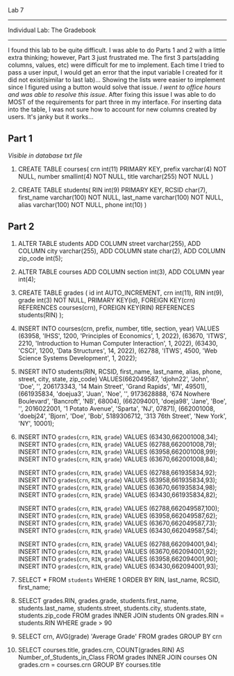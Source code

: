 Lab 7
_____________________________
Individual Lab: The Gradebook
_____________________________
 I found this lab to be quite difficult. I was able to do Parts 1 and 2 with a little extra thinking; however, Part 3 just frustrated me. The first 3 parts(adding columns, values, etc) were difficult for me to implement. Each time I tried to pass a user input, I would get an error that the input variable I created for it did not exist(similar to last lab)... Showing the lists were easier to implement since I figured using a button would solve that issue. *I went to office hours and was able to resolve this issue*. After fixing this issue I was able to do MOST of the requirements for part three in my interface. For inserting data into the table, I was not sure how to account for new columns created by users. It's janky but it works... 



**Part 1**
-----------
*Visible in database txt file*
1) CREATE TABLE courses(
 	crn int(11) PRIMARY KEY,
 	prefix varchar(4) NOT NULL,
 	number smallint(4) NOT NULL,
 	title varchar(255) NOT NULL
 )

2) CREATE TABLE students(
 	RIN int(9) PRIMARY KEY,
 	RCSID char(7),
 	first_name varchar(100) NOT NULL,
 	last_name varchar(100) NOT NULL,
 	alias varchar(100) NOT NULL,
 	phone int(10)
 )

**Part 2**
-----------
1)	ALTER TABLE students
	ADD COLUMN street varchar(255),
	ADD COLUMN city varchar(255),
	ADD COLUMN state char(2),
	ADD COLUMN zip_code int(5);

2)	ALTER TABLE courses
	ADD COLUMN section int(3),
	ADD COLUMN year int(4);

3)	CREATE TABLE grades (
    	   id int AUTO_INCREMENT,
	       crn int(11),
 	       RIN int(9),
    	   grade int(3) NOT NULL,
    	   PRIMARY KEY(id),
    	   FOREIGN KEY(crn) REFERENCES courses(crn),
    	   FOREIGN KEY(RIN) REFERENCES students(RIN)
	);

4)	INSERT INTO courses(crn, prefix, number, title, section, year)
	  VALUES (63958, 'IHSS', 1200, 'Principles of Economics', 1, 2022),
	  (63670, 'ITWS', 2210, 'Introduction to Human Computer Interaction', 1, 2022),
	  (63430, 'CSCI', 1200, 'Data Structures', 14, 2022),
	  (62788, 'ITWS', 4500, 'Web Science Systems Development', 1, 2022);

5) 	INSERT INTO students(RIN, RCSID, first_name, last_name, alias, phone, street, city, state, zip_code)
	  VALUES(662049587, 'djohn22', 'John', 'Doe', '', 206173343, '14 Main Street', 'Grand Rapids', 'MI', 49501),
  	(661935834, 'doejua3', 'Juan', 'Noe', '', 9173628888, '674 Nowhere Boulevard', 'Bancroft', 'NB', 68004),
  	(662094001, 'doeja98', 'Jane', 'Boe', '', 2016022001, '1 Potato Avenue', 'Sparta', 'NJ', 07871),
	  (662001008, 'doebj24', 'Bjorn', 'Doe', 'Bob', 5189306712, '313 76th Street', 'New York', 'NY', 10001);

6)	
	INSERT INTO `grades`(`crn`, `RIN`, `grade`) VALUES (63430,662001008,34);
	INSERT INTO `grades`(`crn`, `RIN`, `grade`) VALUES (62788,662001008,79);
	INSERT INTO `grades`(`crn`, `RIN`, `grade`) VALUES (63958,662001008,99);
	INSERT INTO `grades`(`crn`, `RIN`, `grade`) VALUES (63670,662001008,84);

	INSERT INTO `grades`(`crn`, `RIN`, `grade`) VALUES (62788,661935834,92);
	INSERT INTO `grades`(`crn`, `RIN`, `grade`) VALUES (63958,661935834,93);
	INSERT INTO `grades`(`crn`, `RIN`, `grade`) VALUES (63670,661935834,98);
	INSERT INTO `grades`(`crn`, `RIN`, `grade`) VALUES (63430,661935834,82);

	INSERT INTO `grades`(`crn`, `RIN`, `grade`) VALUES (62788,662049587,100);
	INSERT INTO `grades`(`crn`, `RIN`, `grade`) VALUES (63958,662049587,62);
	INSERT INTO `grades`(`crn`, `RIN`, `grade`) VALUES (63670,662049587,73);
	INSERT INTO `grades`(`crn`, `RIN`, `grade`) VALUES (63430,662049587,54);

	INSERT INTO `grades`(`crn`, `RIN`, `grade`) VALUES (62788,662094001,94);
	INSERT INTO `grades`(`crn`, `RIN`, `grade`) VALUES (63670,662094001,92);
	INSERT INTO `grades`(`crn`, `RIN`, `grade`) VALUES (63958,662094001,90);
	INSERT INTO `grades`(`crn`, `RIN`, `grade`) VALUES (63430,662094001,93);

7)	SELECT * FROM `students` WHERE 1
	  ORDER BY RIN, last_name, RCSID, first_name;


8)	SELECT grades.RIN, grades.grade, students.first_name, students.last_name, students.street, students.city, students.state, students.zip_code
	  FROM grades
	  INNER JOIN students ON grades.RIN = students.RIN
  	WHERE grade > 90

9)	SELECT crn, AVG(grade) 'Average Grade'
  	FROM grades
  	GROUP BY crn

10)	SELECT courses.title, grades.crn, COUNT(grades.RIN) AS Number_of_Students_in_Class 
	  FROM grades
  	INNER JOIN courses ON grades.crn = courses.crn
  	GROUP BY courses.title
    
